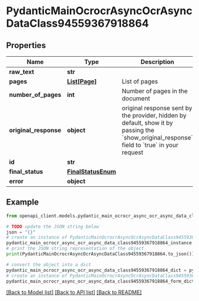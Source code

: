 # PydanticMainOcrocrAsyncOcrAsyncDataClass94559367918864


## Properties

Name | Type | Description | Notes
------------ | ------------- | ------------- | -------------
**raw_text** | **str** |  | 
**pages** | [**List[Page]**](Page.md) | List of pages | [optional] 
**number_of_pages** | **int** | Number of pages in the document | 
**original_response** | **object** | original response sent by the provider, hidden by default, show it by passing the &#x60;show_original_response&#x60; field to &#x60;true&#x60; in your request | [optional] 
**id** | **str** |  | 
**final_status** | [**FinalStatusEnum**](FinalStatusEnum.md) |  | 
**error** | **object** |  | [optional] 

## Example

```python
from openapi_client.models.pydantic_main_ocrocr_async_ocr_async_data_class94559367918864 import PydanticMainOcrocrAsyncOcrAsyncDataClass94559367918864

# TODO update the JSON string below
json = "{}"
# create an instance of PydanticMainOcrocrAsyncOcrAsyncDataClass94559367918864 from a JSON string
pydantic_main_ocrocr_async_ocr_async_data_class94559367918864_instance = PydanticMainOcrocrAsyncOcrAsyncDataClass94559367918864.from_json(json)
# print the JSON string representation of the object
print(PydanticMainOcrocrAsyncOcrAsyncDataClass94559367918864.to_json())

# convert the object into a dict
pydantic_main_ocrocr_async_ocr_async_data_class94559367918864_dict = pydantic_main_ocrocr_async_ocr_async_data_class94559367918864_instance.to_dict()
# create an instance of PydanticMainOcrocrAsyncOcrAsyncDataClass94559367918864 from a dict
pydantic_main_ocrocr_async_ocr_async_data_class94559367918864_form_dict = pydantic_main_ocrocr_async_ocr_async_data_class94559367918864.from_dict(pydantic_main_ocrocr_async_ocr_async_data_class94559367918864_dict)
```
[[Back to Model list]](../README.md#documentation-for-models) [[Back to API list]](../README.md#documentation-for-api-endpoints) [[Back to README]](../README.md)


